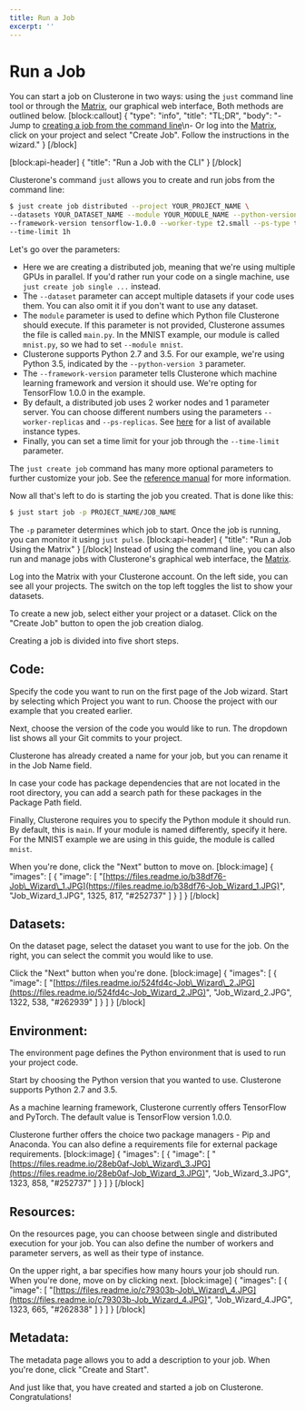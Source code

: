 ```yaml
---
title: Run a Job
excerpt: ''
---
```


# Run a Job

You can start a job on Clusterone in two ways: using the `just` command line tool or through the [Matrix](https://clusterone.com/matrix), our graphical web interface, Both methods are outlined below. \[block:callout\] { "type": "info", "title": "TL;DR", "body": "- Jump to [creating a job from the command line](https://docs.clusterone.com/v1.0/docs/run-a-job#section-run-a-job-with-the-cli)\n- Or log into the [Matrix](https://clusterone.com/matrix), click on your project and select \"Create Job\". Follow the instructions in the wizard." } \[/block\]

\[block:api-header\] { "title": "Run a Job with the CLI" } \[/block\] 

Clusterone's command `just` allows you to create and run jobs from the command line:

```bash
$ just create job distributed --project YOUR_PROJECT_NAME \
--datasets YOUR_DATASET_NAME --module YOUR_MODULE_NAME --python-version 3 \
--framework-version tensorflow-1.0.0 --worker-type t2.small --ps-type t2.small \
--time-limit 1h
```

Let's go over the parameters:

* Here we are creating a distributed job, meaning that we're using multiple GPUs in parallel. If you'd rather run your code on a single machine, use `just create job single ...` instead.
* The `--dataset` parameter can accept multiple datasets if your code uses them. You can also omit it if you don't want to use any dataset.
* The `module` parameter is used to define which Python file Clusterone should execute. If this parameter is not provided, Clusterone assumes the file is called `main.py`. In the MNIST example, our module is called `mnist.py`, so we had to set `--module mnist`.
* Clusterone supports Python 2.7 and 3.5. For our example, we're using Python 3.5, indicated by the `--python-version 3` parameter.
* The `--framework-version` parameter tells Clusterone which machine learning framework and version it should use. We're opting for TensorFlow 1.0.0 in the example.
* By default, a distributed job uses 2 worker nodes and 1 parameter server. You can choose different numbers using the parameters `--worker-replicas` and `--ps-replicas`. See [here](doc:hardware-instance-types) for a list of available instance types.
* Finally, you can set a time limit for your job through the `--time-limit` parameter.

The `just create job` command has many more optional parameters to further customize your job. See the [reference manual](doc:just-create) for more information.

Now all that's left to do is starting the job you created. That is done like this:

```bash
$ just start job -p PROJECT_NAME/JOB_NAME
```

The `-p` parameter determines which job to start. Once the job is running, you can monitor it using `just pulse`. \[block:api-header\] { "title": "Run a Job Using the Matrix" } \[/block\] Instead of using the command line, you can also run and manage jobs with Clusterone's graphical web interface, the [Matrix](https://clusterone.com/matrix).

Log into the Matrix with your Clusterone account. On the left side, you can see all your projects. The switch on the top left toggles the list to show your datasets.

To create a new job, select either your project or a dataset. Click on the "Create Job" button to open the job creation dialog.

Creating a job is divided into five short steps.

## Code:

Specify the code you want to run on the first page of the Job wizard. Start by selecting which Project you want to run. Choose the project with our example that you created earlier.

Next, choose the version of the code you would like to run. The dropdown list shows all your Git commits to your project.

Clusterone has already created a name for your job, but you can rename it in the Job Name field.

In case your code has package dependencies that are not located in the root directory, you can add a search path for these packages in the Package Path field.

Finally, Clusterone requires you to specify the Python module it should run. By default, this is `main`. If your module is named differently, specify it here. For the MNIST example we are using in this guide, the module is called `mnist`.

When you're done, click the "Next" button to move on. \[block:image\] { "images": \[ { "image": \[ "[https://files.readme.io/b38df76-Job\_Wizard\_1.JPG](https://files.readme.io/b38df76-Job_Wizard_1.JPG)", "Job\_Wizard\_1.JPG", 1325, 817, "\#252737" \] } \] } \[/block\]

## Datasets:

On the dataset page, select the dataset you want to use for the job. On the right, you can select the commit you would like to use.

Click the "Next" button when you're done. \[block:image\] { "images": \[ { "image": \[ "[https://files.readme.io/524fd4c-Job\_Wizard\_2.JPG](https://files.readme.io/524fd4c-Job_Wizard_2.JPG)", "Job\_Wizard\_2.JPG", 1322, 538, "\#262939" \] } \] } \[/block\]

## Environment:

The environment page defines the Python environment that is used to run your project code.

Start by choosing the Python version that you wanted to use. Clusterone supports Python 2.7 and 3.5.

As a machine learning framework, Clusterone currently offers TensorFlow and PyTorch. The default value is TensorFlow version 1.0.0.

Clusterone further offers the choice two package managers - Pip and Anaconda. You can also define a requirements file for external package requirements. \[block:image\] { "images": \[ { "image": \[ "[https://files.readme.io/28eb0af-Job\_Wizard\_3.JPG](https://files.readme.io/28eb0af-Job_Wizard_3.JPG)", "Job\_Wizard\_3.JPG", 1323, 858, "\#252737" \] } \] } \[/block\]

## Resources:

On the resources page, you can choose between single and distributed execution for your job. You can also define the number of workers and parameter servers, as well as their type of instance.

On the upper right, a bar specifies how many hours your job should run. When you're done, move on by clicking next. \[block:image\] { "images": \[ { "image": \[ "[https://files.readme.io/c79303b-Job\_Wizard\_4.JPG](https://files.readme.io/c79303b-Job_Wizard_4.JPG)", "Job\_Wizard\_4.JPG", 1323, 665, "\#262838" \] } \] } \[/block\]

## Metadata:

The metadata page allows you to add a description to your job. When you're done, click "Create and Start".

And just like that, you have created and started a job on Clusterone. Congratulations!

